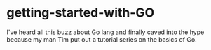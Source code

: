 # getting-started-with-GO
I've heard all this buzz about Go lang and finally caved into the hype because my man Tim put out a tutorial series on the basics of Go.

